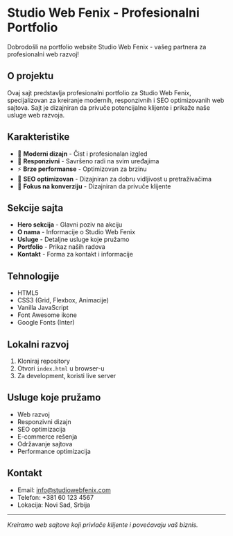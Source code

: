 # Studio Web Fenix - Profesionalni Portfolio

Dobrodošli na portfolio website Studio Web Fenix - vašeg partnera za profesionalni web razvoj!

## O projektu

Ovaj sajt predstavlja profesionalni portfolio za Studio Web Fenix, specijalizovan za kreiranje modernih, responzivnih i SEO optimizovanih web sajtova. Sajt je dizajniran da privuče potencijalne klijente i prikaže naše usluge web razvoja.

## Karakteristike

- 🎨 **Moderni dizajn** - Čist i profesionalan izgled
- 📱 **Responzivni** - Savršeno radi na svim uređajima
- ⚡ **Brze performanse** - Optimizovan za brzinu
- 🎯 **SEO optimizovan** - Dizajniran za dobru vidljivost u pretraživačima
- 💼 **Fokus na konverziju** - Dizajniran da privuče klijente

## Sekcije sajta

- **Hero sekcija** - Glavni poziv na akciju
- **O nama** - Informacije o Studio Web Fenix
- **Usluge** - Detaljne usluge koje pružamo
- **Portfolio** - Prikaz naših radova
- **Kontakt** - Forma za kontakt i informacije

## Tehnologije

- HTML5
- CSS3 (Grid, Flexbox, Animacije)
- Vanilla JavaScript
- Font Awesome ikone
- Google Fonts (Inter)

## Lokalni razvoj

1. Kloniraj repository
2. Otvori `index.html` u browser-u
3. Za development, koristi live server

## Usluge koje pružamo

- Web razvoj
- Responzivni dizajn  
- SEO optimizacija
- E-commerce rešenja
- Održavanje sajtova
- Performance optimizacija

## Kontakt

- Email: info@studiowebfenix.com
- Telefon: +381 60 123 4567
- Lokacija: Novi Sad, Srbija

---

*Kreiramo web sajtove koji privlače klijente i povećavaju vaš biznis.*
